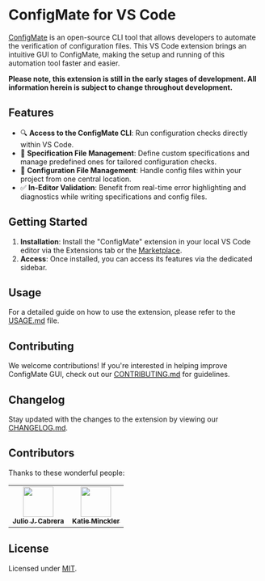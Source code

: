 # ConfigMate for VS Code

[ConfigMate](https://github.com/ConfigMate/configmate) is an open-source CLI tool that allows developers to automate the verification of configuration files. This VS Code extension brings an intuitive GUI to ConfigMate, making the setup and running of this automation tool faster and easier.

**Please note, this extension is still in the early stages of development. All information herein is subject to change throughout development.**

## Features

- 🔍 **Access to the ConfigMate CLI**: Run configuration checks directly within VS Code.
- 📖 **Specification File Management**: Define custom specifications and manage predefined ones for tailored configuration checks.
- 📁 **Configuration File Management**: Handle config files within your project from one central location.
- ✅ **In-Editor Validation**: Benefit from real-time error highlighting and diagnostics while writing specifications and config files.

## Getting Started

1. **Installation**: Install the "ConfigMate" extension in your local VS Code editor via the Extensions tab or the [Marketplace](https://marketplace.visualstudio.com/items?itemName=ConfigMate.configmate-gui).
2. **Access**: Once installed, you can access its features via the dedicated sidebar.

## Usage

For a detailed guide on how to use the extension, please refer to the [USAGE.md](https://github.com/ConfigMate/configmate-gui/blob/main/USAGE.md) file.

## Contributing

We welcome contributions! If you're interested in helping improve ConfigMate GUI, check out our [CONTRIBUTING.md](https://github.com/ConfigMate/configmate-gui/blob/main/CONTRIBUTING.md) for guidelines.

## Changelog

Stay updated with the changes to the extension by viewing our [CHANGELOG.md](https://github.com/ConfigMate/configmate-gui/blob/main/CHANGELOG.md).

## Contributors

Thanks to these wonderful people:

<table>
  <tr>
    <td align="center">
      <a href="https://github.com/Jcabza008" target="_blank">
        <img src="https://avatars.githubusercontent.com/u/34218922?s=60" width="60px;"/><br />
        <sub><b>Julio J. Cabrera</b></sub>
      </a><br />
    </td>
    <td align="center">
      <a href="https://github.com/ktminks" target="_blank">
        <img src="https://avatars.githubusercontent.com/u/19628386?s=60" width="60px;"/><br />
        <sub><b>Katie Minckler</b></sub>
      </a><br />
    </td>
  </tr>
</table>

## License

Licensed under [MIT](https://github.com/ConfigMate/configmate-gui/blob/main/LICENSE).
